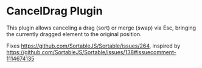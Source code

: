 # CancelDrag Plugin

This plugin allows canceling a drag (sort) or merge (swap) via Esc, bringing the currently dragged element to the original position.

Fixes https://github.com/SortableJS/Sortable/issues/264, inspired by https://github.com/SortableJS/Sortable/issues/138#issuecomment-1114674135
